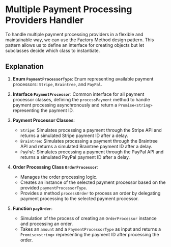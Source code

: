 # Multiple Payment Processing Providers Handler

To handle multiple payment processing providers in a flexible and maintainable way, we can use the Factory Method design pattern. This pattern allows us to define an interface for creating objects but let subclasses decide which class to instantiate.

## Explanation

1. **Enum `PaymentProcessorType`**: Enum representing available payment processors: `Stripe`, `Braintree`, and `PayPal`.

2. **Interface `PaymentProcessor`**: Common interface for all payment processor classes, defining the `processPayment` method to handle payment processing asynchronously and return a `Promise<string>` representing the payment ID.

3. **Payment Processor Classes**:
    - `Stripe`: Simulates processing a payment through the Stripe API and returns a simulated Stripe payment ID after a delay.
    - `Braintree`: Simulates processing a payment through the Braintree API and returns a simulated Braintree payment ID after a delay.
    - `PayPal`: Simulates processing a payment through the PayPal API and returns a simulated PayPal payment ID after a delay.

4. **Order Processing Class `OrderProcessor`**:
    - Manages the order processing logic.
    - Creates an instance of the selected payment processor based on the provided `paymentProcessorType`.
    - Provides a method `processOrder` to process an order by delegating payment processing to the selected payment processor.

5. **Function `payOrder`**:
    - Simulation of the process of creating an `OrderProcessor` instance and processing an order.
    - Takes an `amount` and a `PaymentProcessorType` as input and returns a `Promise<string>` representing the payment ID after processing the order.

